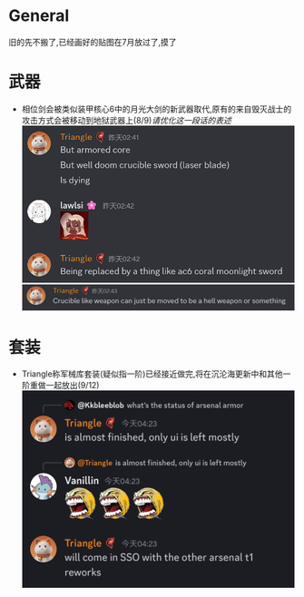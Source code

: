 # General
旧的先不搬了,已经画好的贴图在7月放过了,摸了

# 武器
- 相位剑会被类似装甲核心6中的月光大剑的新武器取代,原有的来自毁灭战士的攻击方式会被移动到地狱武器上(8/9)*请优化这一段话的表述*
  ![alt text](text_phaseSlayer.png)
  ![alt text](text_phaseSlayer2.png)

# 套装
- Triangle称军械库套装(疑似指一阶)已经接近做完,将在沉沦海更新中和其他一阶重做一起放出(9/12)
  ![alt text](text_arsenal.jpg)